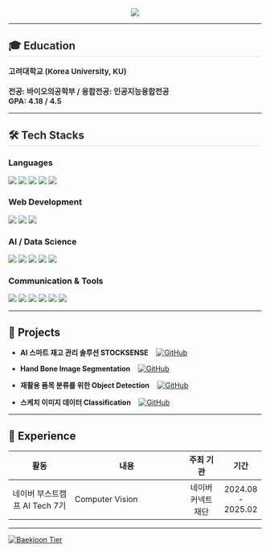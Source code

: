 <div align= "center">
    <img src="https://capsule-render.vercel.app/api?type=waving&color=random&height=180&text=DONGHWAN's%20GITHUB&animation=fadeIn&fontColor=ffffff&fontSize=50" />
</div>

---

<div style="text-align: left;"> 
<h2 style="border-bottom: 1px solid #d8dee4; color: #282d33;"> 🎓 Education </h2>  
<div style="font-weight: 700; font-size: 15px; text-align: left; color: #282d33;">
    고려대학교 (Korea University, KU)  
    <br><br> 전공: 바이오의공학부 / 융합전공: 인공지능융합전공  
    <br> GPA: 4.18 / 4.5  
</div> 
</div>

---

<h2 style="border-bottom: 1px solid #d8dee4; color: #282d33;"> 🛠️ Tech Stacks </h2>

### Languages
<div>
    <img src="https://img.shields.io/badge/Python-3776AB?style=for-the-badge&logo=Python&logoColor=white">
    <img src="https://img.shields.io/badge/Java-007396?style=for-the-badge&logo=Java&logoColor=white">
    <img src="https://img.shields.io/badge/HTML5-E34F26?style=for-the-badge&logo=HTML5&logoColor=white">
    <img src="https://img.shields.io/badge/CSS3-1572B6?style=for-the-badge&logo=CSS3&logoColor=white">
    <img src="https://img.shields.io/badge/JavaScript-F7DF1E?style=for-the-badge&logo=JavaScript&logoColor=white">
</div>  

### Web Development
<div>
    <img src="https://img.shields.io/badge/React-61DAFB?style=for-the-badge&logo=React&logoColor=white">
    <img src="https://img.shields.io/badge/Spring-6DB33F?style=for-the-badge&logo=Spring&logoColor=white">
    <img src="https://img.shields.io/badge/FastAPI-009688?style=for-the-badge&logo=FastAPI&logoColor=white">
</div>

### AI / Data Science
<div>
    <img src="https://img.shields.io/badge/PyTorch-EE4C2C?style=for-the-badge&logo=PyTorch&logoColor=white">
    <img src="https://img.shields.io/badge/OpenCV-5C3EE8?style=for-the-badge&logo=OpenCV&logoColor=white">
    <img src="https://img.shields.io/badge/pandas-150458?style=for-the-badge&logo=pandas&logoColor=white">
    <img src="https://img.shields.io/badge/seaborn-009688?style=for-the-badge&logo=seaborn&logoColor=white">
    <img src="https://img.shields.io/badge/Hugging%20Face-FFD54F?style=for-the-badge&logo=HuggingFace&logoColor=white">
</div>

### Communication & Tools
<div>
    <img src="https://img.shields.io/badge/Notion-000000?style=for-the-badge&logo=Notion&logoColor=white">
    <img src="https://img.shields.io/badge/Slack-4A154B?style=for-the-badge&logo=Slack&logoColor=white">
    <img src="https://img.shields.io/badge/Git-F05032?style=for-the-badge&logo=Git&logoColor=white">
    <img src="https://img.shields.io/badge/Github-181717?style=for-the-badge&logo=Github&logoColor=white">
    <img src="https://img.shields.io/badge/Docker-2496ED?style=for-the-badge&logo=Docker&logoColor=white">
    <img src="https://img.shields.io/badge/Jira-0052CC?style=for-the-badge&logo=Jira&logoColor=white">
</div>

---

## 🚀 Projects  

- **AI 스마트 재고 관리 솔루션 STOCKSENSE**&nbsp;&nbsp;&nbsp; [![GitHub](https://img.shields.io/badge/GitHub-181717?style=flat-square&logo=github&logoColor=white)](https://github.com/Donghwan127/level4-cv-finalproject-hackathon-cv-14-lv3)

- **Hand Bone Image Segmentation**&nbsp;&nbsp;&nbsp; [![GitHub](https://img.shields.io/badge/GitHub-181717?style=flat-square&logo=github&logoColor=white)](https://github.com/Donghwan127/level2-cv-semanticsegmentation-cv-14-lv3)

- **재활용 품목 분류를 위한 Object Detection**&nbsp;&nbsp;&nbsp; [![GitHub](https://img.shields.io/badge/GitHub-181717?style=flat-square&logo=github&logoColor=white)](https://github.com/Donghwan127/level2-objectdetection-cv-18)

- **스케치 이미지 데이터 Classification**&nbsp;&nbsp;&nbsp; [![GitHub](https://img.shields.io/badge/GitHub-181717?style=flat-square&logo=github&logoColor=white)](https://github.com/Donghwan127/level1-imageclassification-cv-18)

---

## 💼 Experience  

<table>
    <thead>
        <tr>
            <th style="text-align: center; width: 25%;">활동</th>
            <th style="text-align: center; width: 45%;">내용</th>
            <th style="text-align: center; width: 15%;">주최 기관</th>
            <th style="text-align: center; width: 15%;">기간</th>
        </tr>
    </thead>
    <tbody>
        <tr>
            <td style="text-align: center;">네이버 부스트캠프 AI Tech 7기</td>
            <td>Computer Vision</td>
            <td style="text-align: center;">네이버 커넥트재단</td>
            <td style="text-align: center;">2024.08 - 2025.02</td>
        </tr>
    </tbody>
</table>

---

<div style="text-align: left;">
    <a href="https://solved.ac/skjs002">
        <img src="http://mazassumnida.wtf/api/v2/generate_badge?boj=skjs002" alt="Baekjoon Tier">
    </a>
</div>
